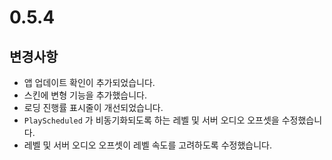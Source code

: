 # 0.5.4

## 변경사항

- 앱 업데이트 확인이 추가되었습니다.
- 스킨에 변형 기능을 추가했습니다.
- 로딩 진행률 표시줄이 개선되었습니다.
- `PlayScheduled` 가 비동기화되도록 하는 레벨 및 서버 오디오 오프셋을 수정했습니다.
- 레벨 및 서버 오디오 오프셋이 레벨 속도를 고려하도록 수정했습니다.
